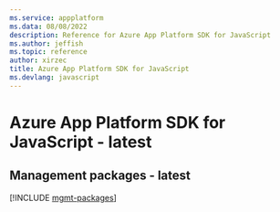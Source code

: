 ```yaml
---
ms.service: appplatform
ms.data: 08/08/2022
description: Reference for Azure App Platform SDK for JavaScript
ms.author: jeffish
ms.topic: reference
author: xirzec
title: Azure App Platform SDK for JavaScript
ms.devlang: javascript
---
```

# Azure App Platform SDK for JavaScript - latest

## Management packages - latest
[!INCLUDE [mgmt-packages](app-platform-mgmt-index.md)]